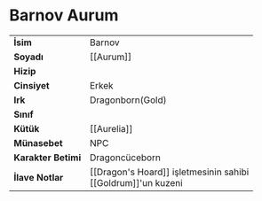# Barnov Aurum  
|  |  |  
|---|---|  
| **İsim** | Barnov |  
| **Soyadı** | [[Aurum]] |  
| **Hizip** |  |  
| **Cinsiyet** | Erkek |  
| **Irk** | Dragonborn(Gold) |  
| **Sınıf** |  |  
| **Kütük** | [[Aurelia]] |  
| **Münasebet** | NPC |  
| **Karakter Betimi** | Dragoncüceborn |  
| **İlave Notlar** | [[Dragon's Hoard]] işletmesinin sahibi<br>[[Goldrum]]'un kuzeni |  

